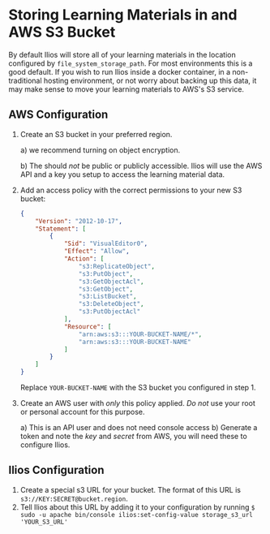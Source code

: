 # Storing Learning Materials in and AWS S3 Bucket

By default Ilios will store all of your learning materials in the location configured by `file_system_storage_path`. For most environments this is a good default. If you wish to run Ilios inside a docker container, in a non-traditional hosting environment, or not worry about backing up this data, it may make sense to move your learning materials to AWS's S3 service.

## AWS Configuration

1) Create an S3 bucket in your preferred region.

    a) we recommend turning on object encryption.

    b) The should *not* be public or publicly accessible. Ilios will use the AWS API and a key you
    setup to access the learning material data.

2) Add an access policy with the correct permissions to your new S3 bucket:

    ```json
    {
        "Version": "2012-10-17",
        "Statement": [
            {
                "Sid": "VisualEditor0",
                "Effect": "Allow",
                "Action": [
                    "s3:ReplicateObject",
                    "s3:PutObject",
                    "s3:GetObjectAcl",
                    "s3:GetObject",
                    "s3:ListBucket",
                    "s3:DeleteObject",
                    "s3:PutObjectAcl"
                ],
                "Resource": [
                    "arn:aws:s3:::YOUR-BUCKET-NAME/*",
                    "arn:aws:s3:::YOUR-BUCKET-NAME"
                ]
            }
        ]
    }
    ```

    Replace `YOUR-BUCKET-NAME` with the S3 bucket you configured in step 1.

3) Create an AWS user with *only* this policy applied. *Do not* use your root or personal
account for this purpose.

    a) This is an API user and does not need console access
    b) Generate a token and note the *key* and *secret* from AWS, you will need these to configure Ilios.

## Ilios Configuration

1) Create a special s3 URL for your bucket. The format of this URL is `s3://KEY:SECRET@bucket.region`.
2) Tell Ilios about this URL by adding it to your configuration by running `$ sudo -u apache bin/console ilios:set-config-value storage_s3_url 'YOUR_S3_URL'`
